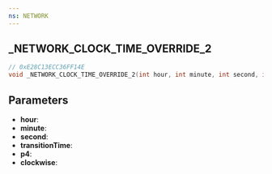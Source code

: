 ```yaml
---
ns: NETWORK
---
```

## _NETWORK_CLOCK_TIME_OVERRIDE_2

```c
// 0xE28C13ECC36FF14E
void _NETWORK_CLOCK_TIME_OVERRIDE_2(int hour, int minute, int second, int transitionTime, BOOL p4, BOOL clockwise);
```

## Parameters
* **hour**:
* **minute**:
* **second**:
* **transitionTime**:
* **p4**:
* **clockwise**:
